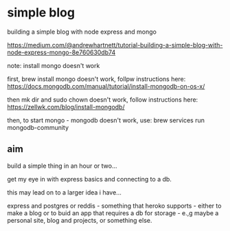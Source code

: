 # simple blog

building a simple blog with node express and mongo

https://medium.com/@andrewhartnett/tutorial-building-a-simple-blog-with-node-express-mongo-8e760630db74

note: 
install mongo doesn't work

first, brew install mongo doesn't work, follpw instructions here: https://docs.mongodb.com/manual/tutorial/install-mongodb-on-os-x/

then mk dir and sudo chown doesn't work, follow instructions here: https://zellwk.com/blog/install-mongodb/

then, to start mongo - mongodb doesn't work, use: brew services run mongodb-community

## aim

build a simple thing in an hour or two...

get my eye in with express basics and connecting to a db.


this may lead on to a larger idea i have...

express and postgres or reddis - something that heroko supports - either to make a blog or to buid an app that requires a db for storage - e.,g maybe a personal site, blog and projects, or something else.
